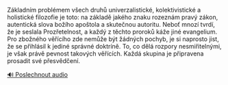 
Základním problémem všech druhů univerzalistické, kolektivistické a holistické filozofie je toto: na základě jakého znaku rozeznám pravý zákon, autentická slova božího apoštola a skutečnou autoritu. Neboť mnozí tvrdí, že je seslala Prozřetelnost, a každý z těchto proroků káže jiné evangelium. Pro zbožného věřícího zde nemůže být žádných pochyb, je si naprosto jist, že se přihlásil k jediné správné doktríně. To, co dělá rozpory nesmiřitelnými, je však právě pevnost takových věřících. Každá skupina je připravena prosadit své přesvědčení.

[🔊 Poslechnout audio](/data/7-paragraphs/audio/chapter_35/para_007-Zkladnm-problmem-vech-druh-univerzalistick.mp3)

